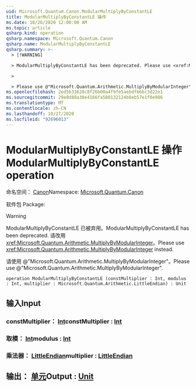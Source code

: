 ```yaml
---
uid: Microsoft.Quantum.Canon.ModularMultiplyByConstantLE
title: ModularMultiplyByConstantLE 操作
ms.date: 10/26/2020 12:00:00 AM
ms.topic: article
qsharp.kind: operation
qsharp.namespace: Microsoft.Quantum.Canon
qsharp.name: ModularMultiplyByConstantLE
qsharp.summary: >-
  > [!WARNING]

  > ModularMultiplyByConstantLE has been deprecated. Please use <xref:Microsoft.Quantum.Arithmetic.MultiplyByModularInteger> instead.

  >

  > Please use @"Microsoft.Quantum.Arithmetic.MultiplyByModularInteger".
ms.openlocfilehash: 2ed5b33628c8f26b00a4f9fe5aebdf66bc3d22e1
ms.sourcegitcommit: 29e0d88a30e4166fa580132124b0eb57e1f0e986
ms.translationtype: MT
ms.contentlocale: zh-CN
ms.lasthandoff: 10/27/2020
ms.locfileid: "92696013"
---
```

# <a name="modularmultiplybyconstantle-operation"></a><span data-ttu-id="982a5-102">ModularMultiplyByConstantLE 操作</span><span class="sxs-lookup"><span data-stu-id="982a5-102">ModularMultiplyByConstantLE operation</span></span>

<span data-ttu-id="982a5-103">命名空间： [Canon](xref:Microsoft.Quantum.Canon)</span><span class="sxs-lookup"><span data-stu-id="982a5-103">Namespace: [Microsoft.Quantum.Canon](xref:Microsoft.Quantum.Canon)</span></span>

<span data-ttu-id="982a5-104">软件包 [](https://nuget.org/packages/)</span><span class="sxs-lookup"><span data-stu-id="982a5-104">Package: [](https://nuget.org/packages/)</span></span>


> [!WARNING]
> <span data-ttu-id="982a5-105">ModularMultiplyByConstantLE 已被弃用。</span><span class="sxs-lookup"><span data-stu-id="982a5-105">ModularMultiplyByConstantLE has been deprecated.</span></span> <span data-ttu-id="982a5-106">请改用 <xref:Microsoft.Quantum.Arithmetic.MultiplyByModularInteger>。</span><span class="sxs-lookup"><span data-stu-id="982a5-106">Please use <xref:Microsoft.Quantum.Arithmetic.MultiplyByModularInteger> instead.</span></span>
>
> <span data-ttu-id="982a5-107">请使用 @"Microsoft.Quantum.Arithmetic.MultiplyByModularInteger"。</span><span class="sxs-lookup"><span data-stu-id="982a5-107">Please use @"Microsoft.Quantum.Arithmetic.MultiplyByModularInteger".</span></span>



```qsharp
operation ModularMultiplyByConstantLE (constMultiplier : Int, modulus : Int, multiplier : Microsoft.Quantum.Arithmetic.LittleEndian) : Unit
```


## <a name="input"></a><span data-ttu-id="982a5-108">输入</span><span class="sxs-lookup"><span data-stu-id="982a5-108">Input</span></span>

### <a name="constmultiplier--int"></a><span data-ttu-id="982a5-109">constMultiplier： [Int](xref:microsoft.quantum.lang-ref.int)</span><span class="sxs-lookup"><span data-stu-id="982a5-109">constMultiplier : [Int](xref:microsoft.quantum.lang-ref.int)</span></span>




### <a name="modulus--int"></a><span data-ttu-id="982a5-110">取模： [Int](xref:microsoft.quantum.lang-ref.int)</span><span class="sxs-lookup"><span data-stu-id="982a5-110">modulus : [Int](xref:microsoft.quantum.lang-ref.int)</span></span>




### <a name="multiplier--littleendian"></a><span data-ttu-id="982a5-111">乘法器： [LittleEndian](xref:Microsoft.Quantum.Arithmetic.LittleEndian)</span><span class="sxs-lookup"><span data-stu-id="982a5-111">multiplier : [LittleEndian](xref:Microsoft.Quantum.Arithmetic.LittleEndian)</span></span>





## <a name="output--unit"></a><span data-ttu-id="982a5-112">输出： [单元](xref:microsoft.quantum.lang-ref.unit)</span><span class="sxs-lookup"><span data-stu-id="982a5-112">Output : [Unit](xref:microsoft.quantum.lang-ref.unit)</span></span>

